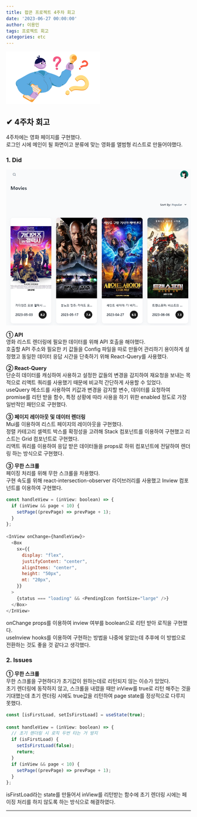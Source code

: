 ```yaml
---
title: 팝콘 프로젝트 4주차 회고
date: '2023-06-27 00:00:00'
author: 이용민
tags: 프로젝트 회고
categories: etc
---
```


![insight_boy.png](insight_boy.png)

## ✔ 4주차 회고

4주차에는 영화 페이지를 구현했다.  
로그인 시에 메인이 될 화면이고 분류에 맞는 영화를 앨범형 리스트로 만들어야했다.

### 1. Did

![리스트.png](리스트.png)

**① API**  
영화 리스트 렌더링에 필요한 데이터를 위해 API 호출을 해야했다.  
호출할 API 주소와 필요한 키 값들을 Config 파일을 따로 만들어 관리하기 용이하게 설정했고 동일한 데이터 응답 시간을 단축하기 위해 React-Query를 사용했다.  

**② React-Query**  
단순히 데이터를 캐싱하여 사용하고 설정한 값들의 변경을 감지하여 재요청을 보내는 목적으로 리액트 쿼리를 사용했기 때문에 비교적 간단하게 사용할 수 있었다.  
useQuery 메소드를 사용하여 키값과 변경을 감지할 변수, 데이터를 요청하여 promise를 리턴 받을 함수, 특정 상황에 따라 사용을 하기 위한 enabled 정도로 가장 일반적인 패턴으로 구현했다.  

**③ 페이지 레이아웃 및 데이터 렌더링**  
Mui를 이용하여 리스트 페이지의 레이아웃을 구현했다.  
정렬 카테고리 셀렉트 박스를 확정성을 고려해 Stack 컴포넌트를 이용하여 구현했고 리스트는 Grid 컴포넌트로 구현했다.  
리액트 쿼리를 이용하여 응답 받은 데이터들을 props로 하위 컴포넌트에 전달하여 렌더링 하는 방식으로 구현했다.

**③ 무한 스크롤**  
페이징 처리를 위해 무한 스크롤을 차용했다.  
구현 속도를 위해 react-intersection-observer 라이브러리를 사용했고 Inview 컴포넌트를 이용하여 구현했다.  

```javascript
const handleView = (inView: boolean) => {
  if (inView && page < 10) {
    setPage((prevPage) => prevPage + 1);
  }
};
  
<InView onChange={handleView}>
  <Box
    sx={{
      display: "flex",
      justifyContent: "center",
      alignItems: "center",
      height: "50px",
      mt: "20px",
    }}
  >
    {status === "loading" && <PendingIcon fontSize="large" />}
  </Box>
</InView>
```

onChange props를 이용하여 inview 여부를 boolean으로 리턴 받아 로직을 구현했다.  
useInview hooks를 이용하여 구현하는 방법을 나중에 알았는데 추후에 이 방법으로 전환하는 것도 좋을 것 같다고 생각했다.  

### 2. Issues  

**① 무한 스크롤**  
무한 스크롤을 구현하다가 초기값이 원하는데로 리턴되지 않는 이슈가 있었다.  
초기 렌더링에 동작하지 않고, 스크롤을 내렸을 때만 inView를 true로 리턴 해주는 것을 기대했는데 초기 렌더링 시에도 true값을 리턴하여 page state를 정상적으로 다루지 못했다.  

```javascript
const [isFirstLoad, setIsFirstLoad] = useState(true);

const handleView = (inView: boolean) => {
  // 초기 렌더링 시 로직 두번 타는 거 방지
  if (isFirstLoad) {
    setIsFirstLoad(false);
    return;
  }
  if (inView && page < 10) {
    setPage((prevPage) => prevPage + 1);
  }
};
```

isFirstLoad라는 state를 만들어서 inView를 리턴받는 함수에 초기 렌더링 시에는 페이징 처리를 하지 않도록 하는 방식으로 해결하였다.  

---
